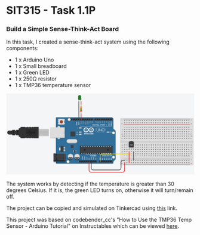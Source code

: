 # SIT315 - Task 1.1P
### Build a Simple Sense-Think-Act Board

In this task, I created a sense-think-act system using the following components:
- 1 x Arduino Uno
- 1 x Small breadboard
- 1 x Green LED
- 1 x 250Ω resistor
- 1 x TMP36 temperature sensor

![Tinkercad diagram](https://raw.githubusercontent.com/cjboyd1999/SIT315/master/Module%201/Task%201.1P/Design.png "Tinkercad diagram")

The system works by detecting if the temperature is greater than 30 degrees Celsius. If it is, the green LED turns on, otherwise it will turn/remain off.

The project can be copied and simulated on Tinkercad using [this](https://www.tinkercad.com/things/gaporabekgS) link.

This project was based on codebender_cc's "How to Use the TMP36 Temp Sensor - Arduino Tutorial" on Instructables which can be viewed [here](https://www.instructables.com/id/How-to-use-the-TMP36-temp-sensor-Arduino-Tutorial/).